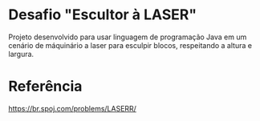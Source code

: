 # Desafio "Escultor à LASER"

Projeto desenvolvido para usar linguagem de programação Java em um cenário de máquinário a laser para esculpir blocos, respeitando a
altura e largura.

# Referência

https://br.spoj.com/problems/LASERR/